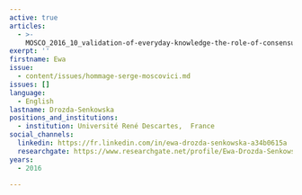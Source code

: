 ```yaml
---
active: true
articles:
  - >-
    MOSCO_2016_10_validation-of-everyday-knowledge-the-role-of-consensus-and-perceived-heterogeneity
exerpt: ''
firstname: Ewa
issue:
  - content/issues/hommage-serge-moscovici.md
issues: []
language:
  - English
lastname: Drozda-Senkowska
positions_and_institutions:
  - institution: Université René Descartes,  France
social_channels:
  linkedin: https://fr.linkedin.com/in/ewa-drozda-senkowska-a34b0615a
  researchgate: https://www.researchgate.net/profile/Ewa-Drozda-Senkowska
years:
  - 2016

---
```


